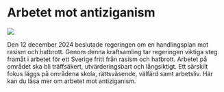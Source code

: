# Arbetet mot antiziganism

![](/contentassets/5cf65c29f68c46c18b9ad2fee06fd63a/framsida-150-px-arbetet-mot-antiziganism-framsida.jpg?width=150&quality=85)

Den 12 december 2024 beslutade regeringen om en handlingsplan mot rasism och hatbrott. Genom denna kraftsamling tar regeringen viktiga steg framåt i arbetet för ett Sverige fritt från rasism och hatbrott. Arbetet på området ska bli träffsäkert, utvärderingsbart och långsiktigt. Ett särskilt fokus läggs på områdena skola, rättsväsende, välfärd samt arbetsliv. Här kan du läsa mer om arbetet mot antiziganism.
